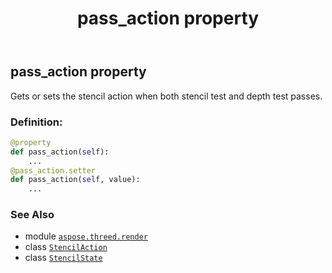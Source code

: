 ﻿---
title: pass_action property
second_title: Aspose.3D for Python via .NET API References
description: 
type: docs
weight: 60
url: /python-net/aspose.threed.render/stencilstate/pass_action/
is_root: false
---

## pass_action property


Gets or sets the stencil action when both stencil test and depth test passes.
### Definition:
```python
@property
def pass_action(self):
    ...
@pass_action.setter
def pass_action(self, value):
    ...
```

### See Also
* module [`aspose.threed.render`](../../)
* class [`StencilAction`](/3d/python-net/aspose.threed.render/stencilaction)
* class [`StencilState`](/3d/python-net/aspose.threed.render/stencilstate)
